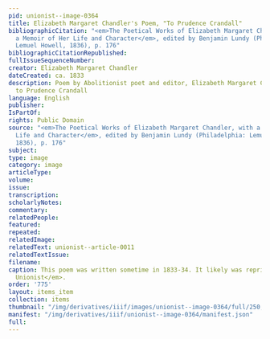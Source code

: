 ```yaml
---
pid: unionist--image-0364
title: Elizabeth Margaret Chandler's Poem, "To Prudence Crandall"
bibliographicCitation: "<em>The Poetical Works of Elizabeth Margaret Chandler, with
  a Memoir of Her Life and Character</em>, edited by Benjamin Lundy (Philadelphia:
  Lemuel Howell, 1836), p. 176"
bibliographicCitationRepublished: 
fullIssueSequenceNumber: 
creator: Elizabeth Margaret Chandler
dateCreated: ca. 1833
description: Poem by Abolitionist poet and editor, Elizabeth Margaret Chandler, dedicated
  to Prudence Crandall
language: English
publisher: 
IsPartOf: 
rights: Public Domain
source: "<em>The Poetical Works of Elizabeth Margaret Chandler, with a Memoir of Her
  Life and Character</em>, edited by Benjamin Lundy (Philadelphia: Lemuel Howell,
  1836), p. 176"
subject: 
type: image
category: image
articleType: 
volume: 
issue: 
transcription: 
scholarlyNotes: 
commentary: 
relatedPeople: 
featured: 
repeated: 
relatedImage: 
relatedText: unionist--article-0011
relatedTextIssue: 
filename: 
caption: This poem was written sometime in 1833-34. It likely was reprinted in <em>The
  Unionist</em>.
order: '775'
layout: items_item
collection: items
thumbnail: "/img/derivatives/iiif/images/unionist--image-0364/full/250,/0/default.jpg"
manifest: "/img/derivatives/iiif/unionist--image-0364/manifest.json"
full: 
---
```

